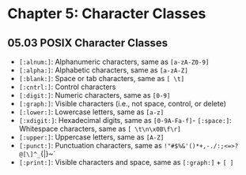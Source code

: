 # Chapter 5: Character Classes

## 05.03 POSIX Character Classes

- `[:alnum:]`: Alphanumeric characters, same as `[a-zA-Z0-9]`
- `[:alpha:]`: Alphabetic characters, same as `[a-zA-Z]`
- `[:blank:]`: Space or tab characters, same as `[ \t]`
- `[:cntrl:]`: Control characters
- `[:digit:]`: Numeric characters, same as `[0-9]`
- `[:graph:]`: Visible characters (i.e., not space, control, or delete)
- `[:lower:]`: Lowercase letters, same as `[a-z]`
- `[:xdigit:]`: Hexadecimal digits, same as `[0-9A-Fa-f]`- `[:space:]`: Whitespace characters, same as `[ \t\n\x0B\f\r]`
- `[:upper:]`: Uppercase letters, same as `[A-Z]`
- `[:punct:]`: Punctuation characters, same as `!"#$%&'()*+,-./:;<=>?@[\]^_`{|}~`
- `[:print:]`: Visible characters and space, same as `[:graph:]` + `[ ]`

